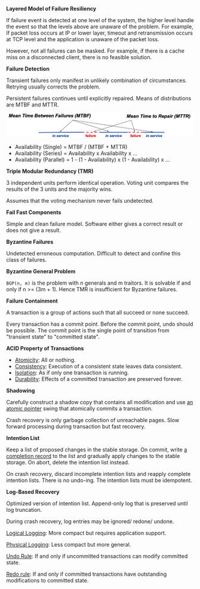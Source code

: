 **Layered Model of Failure Resiliency**

If failure event is detected at one level of the system, the higher level handle the event so that the levels above are unaware of the problem. For example, If packet loss occurs at IP or lower layer, timeout and retransmission occurs at TCP level and the application is unaware of the packet loss.

However, not all failures can be masked. For example, if there is a cache miss on a disconnected client, there is no feasible solution.

**Failure Detection**

Transient failures only manifest in unlikely combination of circumstances. Retrying usually corrects the problem.

Persistent failures continues until explicitly repaired. Means of distributions are MTBF and MTTR.

![](images/Pasted%20image%2020230429141245.png)

- Availability (Single) = MTBF / (MTBF + MTTR)
- Availability (Series) = Availability x Availability x ...
- Availability (Parallel) = 1 - (1 - Availability) x (1 - Availability) x ...

**Triple Modular Redundancy (TMR)**

3 independent units perform identical operation. Voting unit compares the results of the 3 units and the majority wins.

Assumes that the voting mechanism never fails undetected.

**Fail Fast Components**

Simple and clean failure model. Software either gives a correct result or does not give a result.

**Byzantine Failures**

Undetected erroneous computation. Difficult to detect and confine this class of failures.

**Byzantine General Problem**

`BGP(n, m)` is the problem with n generals and m traitors. It is solvable if and only if n >= (3m + 1). Hence TMR is insufficient for Byzantine failures.

**Failure Containment**

A transaction is a group of actions such that all succeed or none succeed.

Every transaction has a commit point. Before the commit point, undo should be possible. The commit point is the single point of transition from "transient state" to "committed state".

**ACID Property of Transactions**

- <ins>Atomicity</ins>: All or nothing.
- <ins>Consistency</ins>: Execution of a consistent state leaves data consistent.
- <ins>Isolation</ins>: As if only one transaction is running.
- <ins>Durability</ins>: Effects of a committed transaction are preserved forever.

**Shadowing**

Carefully construct a shadow copy that contains all modification and use <ins>an atomic pointer</ins> swing that atomically commits a transaction.

Crash recovery is only garbage collection of unreachable pages. Slow forward processing during transaction but fast recovery.

**Intention List**

Keep a list of proposed changes in the stable storage. On commit, write <ins>a completion record</ins> to the list and gradually apply changes to the stable storage. On abort, delete the intention list instead.

On crash recovery, discard incomplete intention lists and reapply complete intention lists. There is no undo-ing. The intention lists must be idempotent.

**Log-Based Recovery**

Optimized version of intention list. Append-only log that is preserved until log truncation.

During crash recovery, log entries may be ignored/ redone/ undone.

<ins>Logical Logging</ins>: More compact but requires application support.

<ins>Physical Logging</ins>: Less compact but more general.

<ins>Undo Rule</ins>: If and only if uncommitted transactions can modify committed state.

<ins>Redo rule</ins>: If and only if committed transactions have outstanding modifications to committed state.
